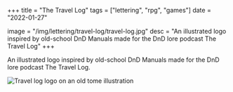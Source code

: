 +++
title = "The Travel Log"
tags = ["lettering", "rpg", "games"]
date = "2022-01-27"

image = "/img/lettering/travel-log/travel-log.jpg"
desc = "An illustrated logo inspired by old-school DnD Manuals made for the DnD lore podcast The Travel Log"
+++

An illustrated logo inspired by old-school DnD Manuals made for the DnD lore podcast The Travel Log.

![Travel log logo on an old tome illustration](/img/lettering/travel-log/travel-log.jpg "Travel log logo on an old tome illustration")
